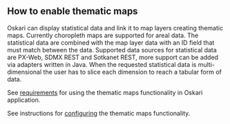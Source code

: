## How to enable thematic maps

Oskari can display statistical data and link it to map layers creating thematic maps. Currently choropleth maps are supported for areal data. The statistical data are combined with the map layer data with an ID field that must match between the data. Supported data sources for statistical data are PX-Web, SDMX REST and Sotkanet REST, more support can be added via adapters written in Java. When the requested statistical data is multi-dimensional the user has to slice each dimension to reach a tabular form of data.

See [requirements](./00111-ThematicMapsRequirements.md) for using the thematic maps functionality in Oskari application.

See instructions for [configuring](./00112-ThematicMapsConfig.mdg) the thematic maps functionality.
